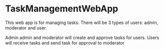 # TaskManagementWebApp
This web app is for managing tasks. There will be 3 types of users: admin, moderator and user.

Admin admin and moderator will create and approve tasks for users.
Users will receive tasks and send task for approval to moderator

